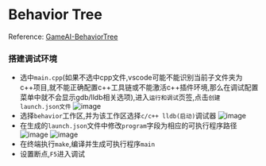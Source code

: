 # Behavior Tree
Reference: [GameAI-BehaviorTree](https://github.com/zzwzfy/GameAI-BehaviorTree)

### 搭建调试环境
* 选中`main.cpp`(如果不选中cpp文件,vscode可能不能识别当前子文件夹为c++项目,就不能正确配置c++工具链或不能激活c++插件环境,那么在调试配置菜单中就不会显示gdb/lldb相关选项),进入`运行和调试`页签,点击`创建launch.json文件`
![image](../images/vscode/vscode_create_cpp_debug_settings01.png)
* 选择`behavior`工作区,并为该工作区选择`c/c++ lldb(启动)`调试器
![image](../images/vscode/vscode_create_cpp_debug_settings02.png)
* 在生成的`launch.json`文件中修改`program`字段为相应的可执行程序路径
![image](../images/vscode/vscode_create_cpp_debug_settings03.png)
![image](../images/vscode/vscode_create_cpp_debug_settings04.png)
* 在终端执行`make`,编译并生成可执行程序`main`
* 设置断点,`F5`进入调试